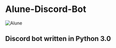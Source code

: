 # Alune-Discord-Bot
![Alune](https://github.com/jaymay284/Alune-Discord-Bot/blob/main/01_Aphelios_Alune_exnygii7tfxazei9qq5v.jpg?raw=true)
## Discord bot written in Python 3.0
